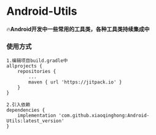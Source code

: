# Android-Utils
🔥**Android开发中一些常用的工具类，各种工具类持续集成中**
### 使用方式
```
1.编辑项目build.gradle中
allprojects {
    repositories {
        ...
        maven { url 'https://jitpack.io' }
    }
}

2.引入依赖
dependencies {
    implementation 'com.github.xiaoqinghong:Android-Utils:latest_version'
}
```
